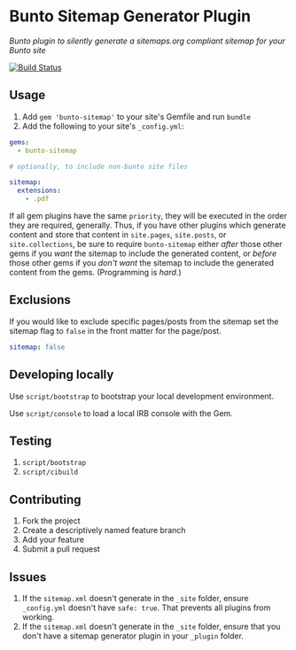 # Bunto Sitemap Generator Plugin

*Bunto plugin to silently generate a sitemaps.org compliant sitemap for your Bunto site*

[![Build Status](https://travis-ci.org/bunto/bunto-sitemap.svg?branch=master)](https://travis-ci.org/bunto/bunto-sitemap)

## Usage

1. Add `gem 'bunto-sitemap'` to your site's Gemfile and run `bundle`
2. Add the following to your site's `_config.yml`:

```yml
gems:
  - bunto-sitemap

# optionally, to include non-bunto site files

sitemap:
  extensions:
    - .pdf
```

If all gem plugins have the same `priority`, they will be executed in the
order they are required, generally. Thus, if you have other plugins which
generate content and store that content in `site.pages`, `site.posts`, or
`site.collections`, be sure to require `bunto-sitemap` either *after*
those other gems if you *want* the sitemap to include the generated
content, or *before* those other gems if you *don't want* the sitemap to
include the generated content from the gems. (Programming is *hard*.)

## Exclusions

If you would like to exclude specific pages/posts from the sitemap set the
sitemap flag to `false` in the front matter for the page/post.

```yml
sitemap: false
```

## Developing locally

Use `script/bootstrap` to bootstrap your local development environment.

Use `script/console` to load a local IRB console with the Gem.

## Testing

1. `script/bootstrap`
2. `script/cibuild`

## Contributing

1. Fork the project
2. Create a descriptively named feature branch
3. Add your feature
4. Submit a pull request

## Issues

1. If the `sitemap.xml` doesn't generate in the `_site` folder, ensure `_config.yml` doesn't have `safe: true`. That prevents all plugins from working.
2. If the `sitemap.xml` doesn't generate in the `_site` folder, ensure that you don't have a sitemap generator plugin in your `_plugin` folder.
